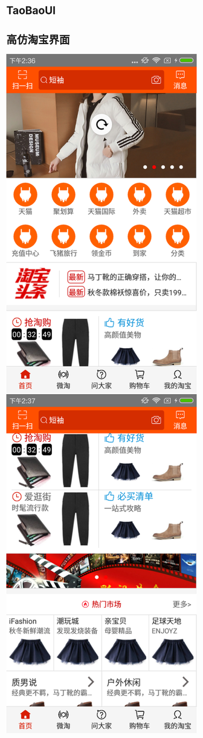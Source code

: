 # TaoBaoUI
# 高仿淘宝界面


![](https://github.com/836948082/TaoBaoUI/blob/master/Images/screen_1.png)
![](https://github.com/836948082/TaoBaoUI/blob/master/Images/screen_2.png)
